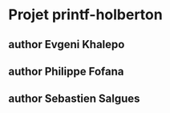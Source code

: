 # Projet printf-holberton
## author Evgeni Khalepo
## author Philippe Fofana
## author Sebastien Salgues
